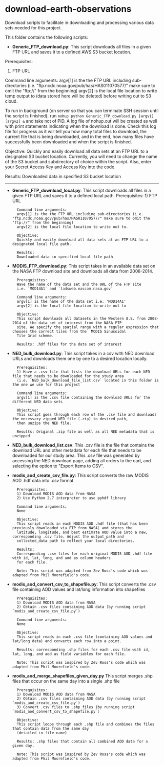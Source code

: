 # download-earth-observations
Download scripts to facilitate in downloading and processing various data sets needed for this project.

This folder contains the following scripts:

* **Generic_FTP_download.py**: This script downloads all files in a given FTP URL and saves it to a defined AWS S3 bucket location.

Prerequisites:
1) FTP URL
        
Command line arguments:
argv[1] is the the FTP URL including sub-directories (i.e. "ftp.ncdc.noaa.gov/pub/has/HAS011070577/" make sure to omit the "ftp://" from the beginning)
argv[2] is the local file location to write temp output to (data stored here will be deleted) before writing out to S3 cloud.
        
To run in background (on server so that you can terminate SSH session until the script is finished), run `nohup python Generic_FTP_download.py [argv1] [argv2] &` and take not of PID. A log file of nohup.out will be created as well with print statements indicating when the download is done. Check this log file for progress as it will tell you how many total files to download, the current file that is being downloaded, and in the end, how many files have successfully been downloaded and when the script is finished.

Objective:
Quickly and easily download all data sets at an FTP URL to a designated S3 bucket location. Currently, you will need to change the name of the S3 bucket and subdirectory of choice within the script. Also, enter your Secret Access Key and Access Key into the code.
        
Results:
Downloaded data in specified S3 bucket location
        
---       
* **Generic_FTP_download_local.py**: This script downloads all files in a given FTP URL and saves it to a defined local path.
        Prerequisites:
        1) FTP URL
        
        Command line arguments:
        argv[1] is the the FTP URL including sub-directories (i.e. "ftp.ncdc.noaa.gov/pub/has/HAS011070577/" make sure to omit the "ftp://" from the beginning)
        argv[2] is the local file location to write out to.

        Objective:
        Quickly and easily download all data sets at an FTP URL to a designated local file path.
        
        Results:
        Downloaded data in specified local file path
* **MODIS_FTP_download.py**: This script takes in an available data set on the NASA FTP download site and downloads all data from 2008-2014.

        Prerequisites:
        Have the name of the data set and the URL of the FTP site
        i.e. `MOD14A1` and `ladsweb.nascom.nasa.gov`
        
        Command line arguments:
        argv[1] is the name of the data set i.e. 'MOD14A1'
        argv[2] is the local file location to write out to
        
        Objective:
        This script downloads all datasets in the Western U.S. from 2008-2014 of the data set of interest from the NASA FTP 
        site. We specify the spatial range with a regular expression that chooses the correct tiles from the  MODIS Sinusoidal 
        Tile Grid scheme.
        
        Results: .hdf files for the data set of interest

* **NED_bulk_download.py**: This script takes in a csv with NED download URLs and downloads them one by one to a desired location locally.
        
        Prerequisites:
        1) Have a .csv file that lists the download URLs for each NED file that needs to be downloaded for the study area
        (i.e. `NED_bulk_download_file_list.csv` located in this folder is the one we use for this project
        
        Command line arguments:
        argv[1] is the .csv file containing the download URLs for the different NED data sets
        
        Objective:
        This script goes through each row of the .csv file and downloads the necessary zipped NED file (.zip) to desired path,
        then unzips the NED file.
        
        Results: Original .zip file as well as all NED metadata that is unzipped

* **NED_bulk_download_list.csv**: This .csv file is the file that contains the download URL and other metadata for each file that needs to be downloaded for our study area. This .csv file was generated by accessing the NED download page, adding all orders to the cart, and selecting the option to "Export Items to CSV". 
* **modis_aod_create_csv_file.py**: This script converts the raw MODIS AOD .hdf data into .csv format

        Prerequisites:
        1) Download MODIS AOD data from NASA
        2) Use Python 2.7 interpreter to use pyhdf library
        
        Command line arguments:
        None
        
        Objective:
        This script reads in each MODIS AOD .hdf file (that has been previously downloaded via FTP from NASA) and stores the
        latitude, longitude, and best estimate AOD value into a new, corresponding .csv file. Adjust the output_path and
        collected_data path to reflect your local directories.
        
        Results:
        Corresponding .csv files for each original MODIS AOD .hdf file with id, lat, long, and aod as column headers
        for each file.
        
        Note: This script was adapted from Zev Ross's code which was adapted from Phil Moorefield's code.

* **modis_aod_convert_csv_to_shapefile.py**: This script converts the .csv file containing AOD values and lat/long information into shapefiles

        Prerequisites:
        1) Download MODIS AOD data from NASA
        2) Obtain .csv files containing AOD data (by running script `modis_aod_create_csv_file.py`)
        
        Command line arguments:
        None
        
        Objective:
        This script reads in each .csv file (containing AOD values and lat/long data) and converts each row into a point.
        
        Results: corresponding .shp files for each .csv file with id, lat, long, and aod as field variables for each file.
        
        Note: This script was inspired by Zev Ross's code which was adapted from Phil Moorefield's code.

* **modis_aod_merge_shapefiles_given_day.py** This script merges .shp files that occur on the same day into a single .shp file

        Prerequisites:
        1) Download MODIS AOD data from NASA
        2) Obtain .csv files containing AOD data (by running script `modis_aod_create_csv_file.py`)
        3) Convert .csv files to .shp files (by running script `modis_aod_convert_csv_to_shapefile.py`)
        
        Objective:
        This script loops through each .shp file and combines the files that contain data from the same day
        (detailed in file name)
        
        Results: .shp files that contain all combined AOD data for a given day.
        
        Note: This script was inspired by Zev Ross's code which was adapted from Phil Moorefield's code.